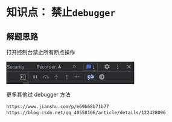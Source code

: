 # 知识点： 禁止`debugger`

## 解题思路

打开控制台禁止所有断点操作

![请求](./img/1.png)

更多其他过 debugger 方法

    https://www.jianshu.com/p/e69b68b71b77
    https://blog.csdn.net/qq_40558166/article/details/122428096

